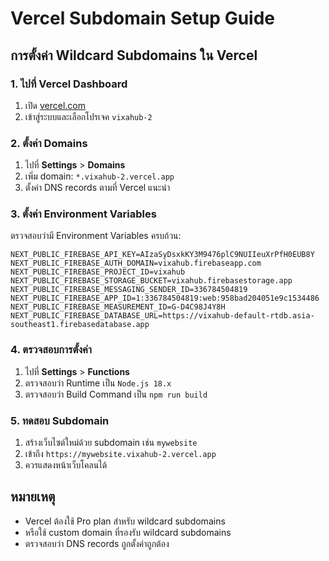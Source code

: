 # Vercel Subdomain Setup Guide

## การตั้งค่า Wildcard Subdomains ใน Vercel

### 1. ไปที่ Vercel Dashboard
1. เปิด [vercel.com](https://vercel.com)
2. เข้าสู่ระบบและเลือกโปรเจค `vixahub-2`

### 2. ตั้งค่า Domains
1. ไปที่ **Settings** > **Domains**
2. เพิ่ม domain: `*.vixahub-2.vercel.app`
3. ตั้งค่า DNS records ตามที่ Vercel แนะนำ

### 3. ตั้งค่า Environment Variables
ตรวจสอบว่ามี Environment Variables ครบถ้วน:
```
NEXT_PUBLIC_FIREBASE_API_KEY=AIzaSyDsxkKY3M9476plC9NUIIeuXrPfH0EUB8Y
NEXT_PUBLIC_FIREBASE_AUTH_DOMAIN=vixahub.firebaseapp.com
NEXT_PUBLIC_FIREBASE_PROJECT_ID=vixahub
NEXT_PUBLIC_FIREBASE_STORAGE_BUCKET=vixahub.firebasestorage.app
NEXT_PUBLIC_FIREBASE_MESSAGING_SENDER_ID=336784504819
NEXT_PUBLIC_FIREBASE_APP_ID=1:336784504819:web:958bad204051e9c1534486
NEXT_PUBLIC_FIREBASE_MEASUREMENT_ID=G-D4C98J4Y8H
NEXT_PUBLIC_FIREBASE_DATABASE_URL=https://vixahub-default-rtdb.asia-southeast1.firebasedatabase.app
```

### 4. ตรวจสอบการตั้งค่า
1. ไปที่ **Settings** > **Functions**
2. ตรวจสอบว่า Runtime เป็น `Node.js 18.x`
3. ตรวจสอบว่า Build Command เป็น `npm run build`

### 5. ทดสอบ Subdomain
1. สร้างเว็บไซต์ใหม่ด้วย subdomain เช่น `mywebsite`
2. เข้าถึง `https://mywebsite.vixahub-2.vercel.app`
3. ควรแสดงหน้าเว็บโคลนได้

## หมายเหตุ
- Vercel ต้องใช้ Pro plan สำหรับ wildcard subdomains
- หรือใช้ custom domain ที่รองรับ wildcard subdomains
- ตรวจสอบว่า DNS records ถูกตั้งค่าถูกต้อง

